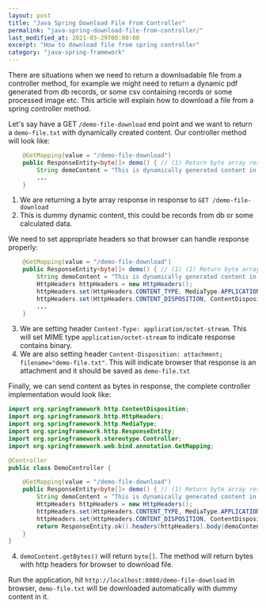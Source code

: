 ```yaml
---
layout: post
title: "Java Spring Download File From Controller"
permalink: "java-spring-download-file-from-controller/"
last_modified_at: 2021-03-29T00:00:00
excerpt: "How to download file from spring controller"
category: "java-spring-framework"
---
```


There are situations when we need to return a downloadable file from a controller method, for example we might need to return a dynamic pdf generated from db records, or some csv containing records or some processed image etc. This article will explain how to download a file from a spring controller method.

Let's say have a GET `/demo-file-download` end point and we want to return a `demo-file.txt` with dynamically created content. Our controller method will look like:

```java
    @GetMapping(value = "/demo-file-download")
    public ResponseEntity<byte[]> demo() { // (1) Return byte array response
        String demoContent = "This is dynamically generated content in demo file"; // (2) Dynamic content
        ...
    }
```

1. We are returning a byte array response in response to ```GET /demo-file-download```
2. This is dummy dynamic content, this could be records from db or some calculated data.

We need to set appropriate headers so that browser can handle response properly:

```java
    @GetMapping(value = "/demo-file-download")
    public ResponseEntity<byte[]> demo() { // (1) (1) Return byte array response
        String demoContent = "This is dynamically generated content in demo file"; // (2) Dynamic content
        HttpHeaders httpHeaders = new HttpHeaders();
        httpHeaders.set(HttpHeaders.CONTENT_TYPE, MediaType.APPLICATION_OCTET_STREAM_VALUE); // (3) Content-Type: application/octet-stream
        httpHeaders.set(HttpHeaders.CONTENT_DISPOSITION, ContentDisposition.attachment().filename("demo-file.txt").build().toString()); // (4) Content-Disposition: attachment; filename="demo-file.txt"
        ...
    }
```

3. We are setting header `Content-Type: application/octet-stream`. This will set MIME type `application/octet-stream` to indicate response contains binary.
4. We are also setting header `Content-Disposition: attachment; filename="demo-file.txt"`. This will indicate browser that response is an attachment and it should be saved as `demo-file.txt`

Finally, we can send content as bytes in response, the complete controller implementation would look like:

```java
import org.springframework.http.ContentDisposition;
import org.springframework.http.HttpHeaders;
import org.springframework.http.MediaType;
import org.springframework.http.ResponseEntity;
import org.springframework.stereotype.Controller;
import org.springframework.web.bind.annotation.GetMapping;

@Controller
public class DemoController {

    @GetMapping(value = "/demo-file-download")
    public ResponseEntity<byte[]> demo() { // (1) Return byte array response
        String demoContent = "This is dynamically generated content in demo file"; // (2) Dynamic content
        HttpHeaders httpHeaders = new HttpHeaders();
        httpHeaders.set(HttpHeaders.CONTENT_TYPE, MediaType.APPLICATION_OCTET_STREAM_VALUE); // (3) Content-Type: application/octet-stream
        httpHeaders.set(HttpHeaders.CONTENT_DISPOSITION, ContentDisposition.attachment().filename("demo-file.txt").build().toString()); // (4) Content-Disposition: attachment; filename="demo-file.txt"
        return ResponseEntity.ok().headers(httpHeaders).body(demoContent.getBytes()); // (4) Return Response
    }
}
```

4. ```demoContent.getBytes()``` will return ```byte[]```. The method will return bytes with http headers for browser to download file.

Run the application, hit `http://localhost:8080/demo-file-download` in browser, `demo-file.txt` will be downloaded automatically with dummy content in it.
